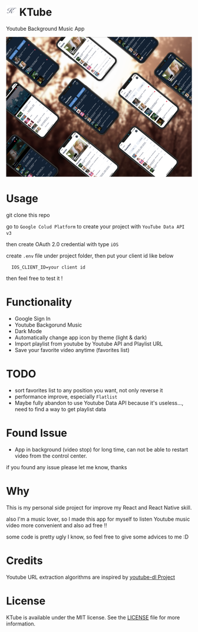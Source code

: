 # <img src="KTubeImages/light/iTunesArtwork@1x.png" width="29" height="29"> KTube

Youtube Background Music App

![](KTubeImages/Story-2.png)

# Usage

git clone this repo

go to `Google Colud Platform` to create your project with `YouTube Data API v3`

then create OAuth 2.0 credential with type `iOS`

create `.env` file under project folder, then put your client id like below

```
  IOS_CLIENT_ID=your client id
```

then feel free to test it !

# Functionality

- Google Sign In
- Youtube Backgorund Music
- Dark Mode
- Automatically change app icon by theme (light & dark)
- Import playlist from youtube by Youtube API and Playlist URL
- Save your favorite video anytime (favorites list)

# TODO

- sort favorites list to any position you want, not only reverse it
- performance improve, especially `Flatlist`
- Maybe fully abandon to use Youtube Data API because it's useless..., need to find a way to get playlist data

# Found Issue

- App in background (video stop) for long time, can not be able to restart video from the control center.

if you found any issue please let me know, thanks

# Why

This is my personal side project for improve my React and React Native skill.

also I'm a music lover, so I made this app for myself to listen Youtube music video more convenient and also ad free !!

some code is pretty ugly I know, so feel free to give some advices to me :D

# Credits

Youtube URL extraction algorithms are inspired by [youtube-dl Project](https://github.com/ytdl-org/youtube-dl)

# License

KTube is available under the MIT license. See the [LICENSE](LICENSE) file for more information.
